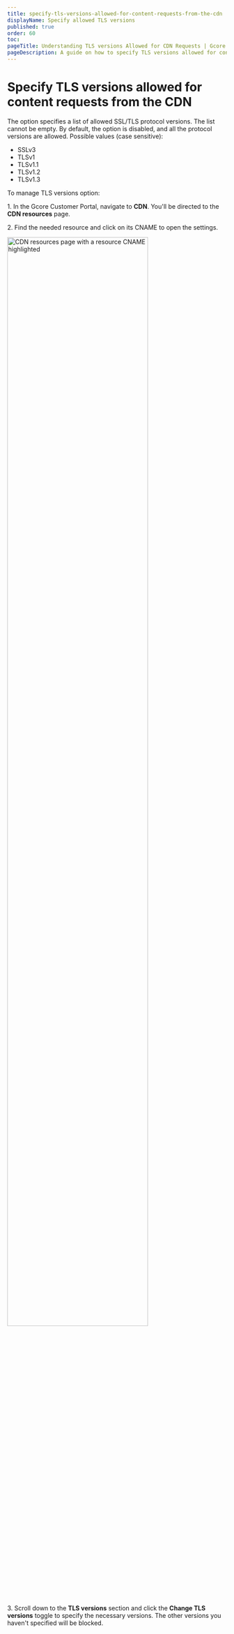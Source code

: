 ```yaml
---
title: specify-tls-versions-allowed-for-content-requests-from-the-cdn
displayName: Specify allowed TLS versions
published: true
order: 60
toc:
pageTitle: Understanding TLS versions Allowed for CDN Requests | Gcore
pageDescription: A guide on how to specify TLS versions allowed for content requests from CDN.
---
```

# Specify TLS versions allowed for content requests from the CDN

The option specifies a list of allowed SSL/TLS protocol versions. The list cannot be empty.
By default, the option is disabled, and all the protocol versions are allowed.
Possible values (case sensitive):

* SSLv3
* TLSv1
* TLSv1.1
* TLSv1.2
* TLSv1.3

To manage TLS versions option:

1\. In the Gcore Customer Portal, navigate to **CDN**. You'll be directed to the **CDN resources** page.

2\. Find the needed resource and click on its CNAME to open the settings.

<img src="https://assets.gcore.pro/docs/cdn/cdn-resource-options/security/specify-http-methods-allowed-for-content-requests-from-the-cdn/cdn-resources-cname.png" alt="CDN resources page with a resource CNAME highlighted" width="80%">

3\. Scroll down to the **TLS versions** section and click the **Change TLS versions** toggle to specify the necessary versions. The other versions you haven't specified will be blocked. 

